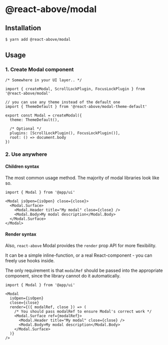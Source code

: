 # @react-above/modal

## Installation

```sh
$ yarn add @react-above/modal
```

## Usage

### 1. Create Modal component

```tsx
/* Somewhere in your UI layer.. */

import { createModal, ScrollLockPlugin, FocusLockPlugin } from '@react-above/modal'

// you can use any theme instead of the default one
import { ThemeDefault } from '@react-above/modal-theme-default'

export const Modal = createModal({
  theme: ThemeDefault(),

  /* Optional */
  plugins: [ScrollLockPlugin(), FocusLockPlugin()],
  root: () => document.body
})
```

### 2. Use anywhere

#### Children syntax

The most common usage method. The majority of modal libraries look like so.

```tsx
import { Modal } from '@app/ui'

<Modal isOpen={isOpen} close={close}>
  <Modal.Surface>
    <Modal.Header title="My modal" close={close} />
    <Modal.Body>My modal description</Modal.Body>
  </Modal.Surface>
</Modal>
```

#### Render syntax

Also, `react-above` Modal provides the `render` prop API for more flexibility.

It can be a simple inline-function, or a real React-component - you can freely use hooks inside.

The only requirement is that `modalRef` should be passed into the appropriate component, since the library cannot do it automatically.

```tsx
import { Modal } from '@app/ui'

<Modal
  isOpen={isOpen}
  close={close}
  render={({ modalRef, close }) => (
    /* You should pass modalRef to ensure Modal's correct work */
    <Modal.Surface ref={modalRef}>
      <Modal.Header title="My modal" close={close} />
      <Modal.Body>My modal description</Modal.Body>
    </Modal.Surface>
  )}
/>
```